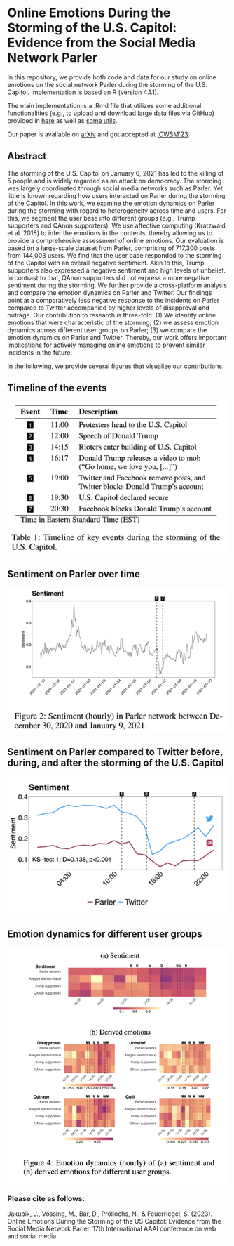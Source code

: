 # Online Emotions During the Storming of the U.S. Capitol: Evidence from the Social Media Network Parler

In this repository, we provide both code and data for our study on online emotions on the social network Parler during the storming of the U.S. Capitol. Implementation is based on R (version 4.1.1). 

The main implementation is a .Rmd file that utilizes some additional functionalities (e.g., to upload and download large data files via GitHub) provided in [here](https://github.com/jhnnsjkbk/EmotionDynamics/blob/main/code/large_data_files.R) as well as [some utils](https://github.com/jhnnsjkbk/EmotionDynamics/blob/main/code/utils.R).

Our paper is available on [arXiv](https://arxiv.org/pdf/2204.04245.pdf) and got accepted at [ICWSM'23](https://www.icwsm.org/2023/index.html/).

## Abstract
The storming of the U.S. Capitol on January 6, 2021 has led to the killing of 5 people and is widely regarded as an attack on democracy. The storming was largely coordinated through social media networks such as Parler. Yet little is known regarding how users interacted on Parler during the storming of the Capitol. In this work, we examine the emotion dynamics on Parler during the storming with regard to heterogeneity across time and users. For this, we segment the user base into different groups (e.g., Trump supporters and QAnon supporters). We use affective computing (Kratzwald et al. 2018) to infer the emotions in the contents, thereby allowing us to provide a comprehensive assessment of online emotions. Our evaluation is based on a large-scale dataset from Parler, comprising of 717,300 posts from 144,003 users. We find that the user base responded to the storming of the Capitol with an overall negative sentiment. Akin to this, Trump supporters also expressed a negative sentiment and high levels of unbelief. In contrast to that, QAnon supporters did not express a more negative sentiment during the storming. We further provide a cross-platform analysis and compare the emotion dynamics on Parler and Twitter. Our findings point at a comparatively less negative response to the incidents on Parler compared to Twitter accompanied by higher levels of disapproval and outrage. Our contribution to research is three-fold: (1) We identify online emotions that were characteristic of the storming; (2) we assess emotion dynamics across different user groups on Parler; (3) we compare the emotion dynamics on Parler and Twitter. Thereby, our work offers important implications for actively managing online emotions to prevent similar incidents in the future.

In the following, we provide several figures that visualize our contributions. 

## Timeline of the events 

![Timeline of key events during the storming of the U.S. Capitol.](/figures/Timeline.png)


## Sentiment on Parler over time 

![Sentiment (hourly) in Parler network between De- cember 30, 2020 and January 9, 2021.](/figures/Sentiment_Parler.png)


## Sentiment on Parler compared to Twitter before, during, and after the storming of the U.S. Capitol 

![Emotion dynamics (hourly) of sentiment on Parler and Twitter on January 6, 2021.](/figures/Sentiment_Parler_Twitter.png)

## Emotion dynamics for different user groups 

![Emotion dynamics (hourly) of (a) sentiment and (b) derived emotions for different user groups.](/figures/User_groups.png)






### Please cite as follows:
Jakubik, J., Vössing, M., Bär, D., Pröllochs, N., & Feuerriegel, S. (2023). Online Emotions During the Storming of the US Capitol: Evidence from the Social Media Network Parler. 17th International AAAI conference on web and social media.
 